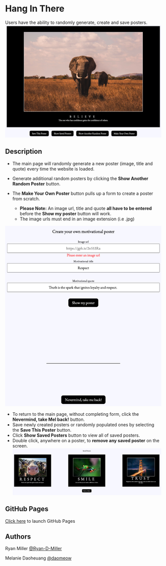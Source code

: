 # Hang In There 

Users have the ability to randomly generate, create and save posters.
![hangInThere1](./readme-imgs/hangInThere1.png)

## Description

* The main page will randomly generate a new poster (image, title and quote) every time the website is loaded.
* Generate additional random posters by clicking the **Show Another Random Poster** button.
* The **Make Your Own Poster** button pulls up a form to create a poster from scratch.

  * **Please Note:** An image url, title and quote **all have to be entered** before the **Show my poster** button will work.
  * The image urls must end in an image extension (i.e .jpg) 
  
![hangInThere2](./readme-imgs/hangInThere2.png)
* To return to the main page, without completing form, click the **Nevermind, take Mel back!** button.
* Save newly created posters or randomly populated ones by selecting the **Save This Poster** button.
* Click **Show Saved Posters** button to view all of saved posters.
* Double click, anywhere on a poster, to **remove any saved poster** on the screen.  
![hangInThere3](./readme-imgs/hangInThere3.png)

## GitHub Pages
[Click here](https://ryan-d-miller.github.io/hang-in-there-boilerplate/) to launch GitHub Pages

## Authors
Ryan Miller [@Ryan-D-Miller](https://github.com/Ryan-D-Miller)

Melanie Daoheuang [@daomeow](https://github.com/daomeow)

